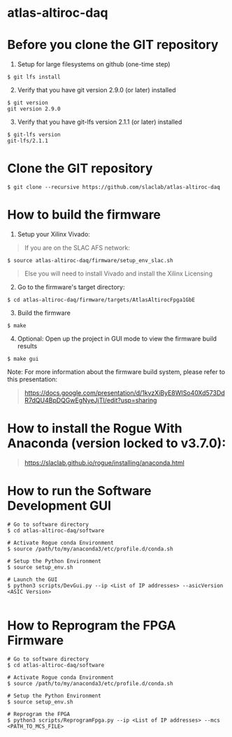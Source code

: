 # atlas-altiroc-daq

<!--- ########################################################################################### -->

# Before you clone the GIT repository

1) Setup for large filesystems on github (one-time step)

```
$ git lfs install
```

2) Verify that you have git version 2.9.0 (or later) installed 

```
$ git version
git version 2.9.0
```

3) Verify that you have git-lfs version 2.1.1 (or later) installed 

```
$ git-lfs version
git-lfs/2.1.1
```

<!--- ########################################################################################### -->

# Clone the GIT repository

```
$ git clone --recursive https://github.com/slaclab/atlas-altiroc-daq
```

<!--- ########################################################################################### -->

# How to build the firmware 

1) Setup your Xilinx Vivado:

> If you are on the SLAC AFS network:

```
$ source atlas-altiroc-daq/firmware/setup_env_slac.sh
```

> Else you will need to install Vivado and install the Xilinx Licensing

2) Go to the firmware's target directory:

```
$ cd atlas-altiroc-daq/firmware/targets/AtlasAltirocFpga1GbE
```

3) Build the firmware

```
$ make
```

4) Optional: Open up the project in GUI mode to view the firmware build results

```
$ make gui
```

Note: For more information about the firmware build system, please refer to this presentation:

> https://docs.google.com/presentation/d/1kvzXiByE8WISo40Xd573DdR7dQU4BpDQGwEgNyeJjTI/edit?usp=sharing

<!--- ########################################################################################### -->

# How to install the Rogue With Anaconda (version locked to v3.7.0):

> https://slaclab.github.io/rogue/installing/anaconda.html

<!--- ########################################################################################### -->

# How to run the Software Development GUI

```
# Go to software directory
$ cd atlas-altiroc-daq/software

# Activate Rogue conda Environment 
$ source /path/to/my/anaconda3/etc/profile.d/conda.sh

# Setup the Python Environment
$ source setup_env.sh

# Launch the GUI
$ python3 scripts/DevGui.py --ip <List of IP addresses> --asicVersion <ASIC Version>
 
```

<!--- ########################################################################################### -->


# How to Reprogram the FPGA Firmware

```
# Go to software directory
$ cd atlas-altiroc-daq/software

# Activate Rogue conda Environment 
$ source /path/to/my/anaconda3/etc/profile.d/conda.sh

# Setup the Python Environment
$ source setup_env.sh

# Reprogram the FPGA
$ python3 scripts/ReprogramFpga.py --ip <List of IP addresses> --mcs <PATH_TO_MCS_FILE>
```

<!--- ########################################################################################### -->
